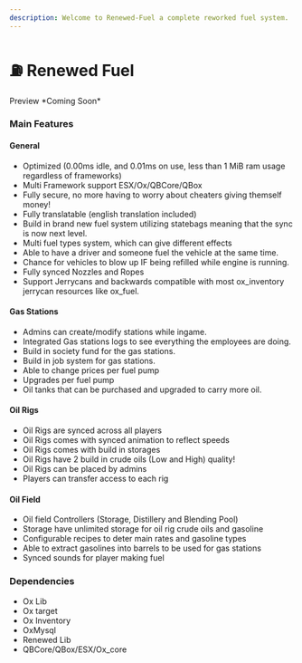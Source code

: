 ```yaml
---
description: Welcome to Renewed-Fuel a complete reworked fuel system.
---
```


# ⛽ Renewed Fuel

Preview \*Coming Soon\*

### Main Features

#### General

* Optimized (0.00ms idle, and 0.01ms on use, less than 1 MiB ram usage regardless of frameworks)
* Multi Framework support ESX/Ox/QBCore/QBox
* Fully secure, no more having to worry about cheaters giving themself money!
* Fully translatable (english translation included)
* Build in brand new fuel system utilizing statebags meaning that the sync is now next level.
* Multi fuel types system, which can give different effects
* Able to have a driver and someone fuel the vehicle at the same time.
* Chance for vehicles to blow up IF being refilled while engine is running.
* Fully synced Nozzles and Ropes
* Support Jerrycans and backwards compatible with most ox\_inventory jerrycan resources like ox\_fuel.

#### Gas Stations

* Admins can create/modify stations while ingame.
* Integrated Gas stations logs to see everything the employees are doing.
* Build in society fund for the gas stations.
* Build in job system for gas stations.
* Able to change prices per fuel pump
* Upgrades per fuel pump
* Oil tanks that can be purchased and upgraded to carry more oil.

#### Oil Rigs

* Oil Rigs are synced across all players
* Oil Rigs comes with synced animation to reflect speeds
* Oil Rigs comes with build in storages
* Oil Rigs have 2 build in crude oils (Low and High) quality!
* Oil Rigs can be placed by admins
* Players can transfer access to each rig

#### Oil Field

* Oil field Controllers (Storage, Distillery and Blending Pool)
* Storage have unlimited storage for oil rig crude oils and gasoline
* Configurable recipes to deter main rates and gasoline types
* Able to extract gasolines into barrels to be used for gas stations
* Synced sounds for player making fuel

### Dependencies

* Ox Lib
* Ox target
* Ox Inventory
* OxMysql
* Renewed Lib
* QBCore/QBox/ESX/Ox\_core
